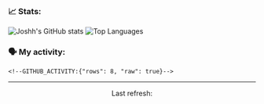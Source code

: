 ### 📈 Stats:
![Joshh's GitHub stats](https://github-readme-stats.vercel.app/api?username=josh-dev&show_icons=true&theme=dark&include_all_commits=true&count_private=true&hide_border=true)
![Top Languages](https://github-readme-stats.vercel.app/api/top-langs/?username=josh-dev&langs_count=10&layout=compact&theme=dark&include_all_commits=true&count_private=true&hide_border=true)

### 🗣 My activity:
```
<!--GITHUB_ACTIVITY:{"rows": 8, "raw": true}-->
```

------------
<p align="center">Last refresh: <!--TIMESTAMP:{"format": "dddd, MMMM Do YYYY, h:mm:ss a [UTC]"}--></p>
